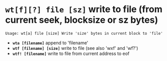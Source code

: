 <!-- TITLE: wt -->

#  **`wt[f][?] file [sz]`** write to file (from current seek, blocksize or sz bytes)


```text
Usage: wt[a] file [size] Write 'size' bytes in current block to 'file'
```


- **`wta [filename]`** append to 'filename'
- **`wtf [filename] [size]`** write to file (see also 'wxf' and 'wf?')
- **`wtf! [filename]`** write to file from current address to eof

<p hidden>wta wtf</p>